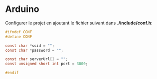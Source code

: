 # Arduino

Configurer le projet en ajoutant le fichier suivant dans <b>./include/conf.h</b>:

```c
#ifndef CONF
#define CONF

const char *ssid = "";
const char *password = "";

const char serverUrl[] = "";
const unsigned short int port = 3000;

#endif
```
